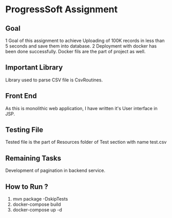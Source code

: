 # ProgressSoft Assignment

## Goal

1 Goal of this assignment to achieve Uploading of 100K records in less than 5 seconds and save them into database.
2 Deployment with docker has been done successfully. Docker fils are the part of project as well.

## Important Library
Library used to parse CSV file is CsvRoutines.

## Front End
As this is monolithic web application, I have written it's User interface in JSP.

## Testing File
Tested file is the part of Resources folder of Test section with name test.csv

## Remaining Tasks
Development of pagination in backend service.

## How to Run ?
1.   mvn package -DskipTests
2.   docker-compose build
3.   docker-compose up -d




